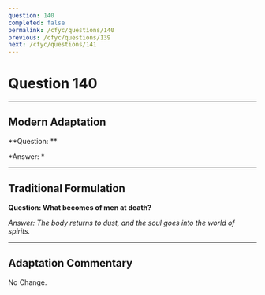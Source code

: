 ```yaml
---
question: 140
completed: false
permalink: /cfyc/questions/140
previous: /cfyc/questions/139
next: /cfyc/questions/141
---
```

# Question 140

---
## Modern Adaptation
**Question: **

*Answer: *

---
## Traditional Formulation
**Question: What becomes of men at death?**

*Answer: The body returns to dust, and the soul goes into the world of spirits.*

---
## Adaptation Commentary
No Change.